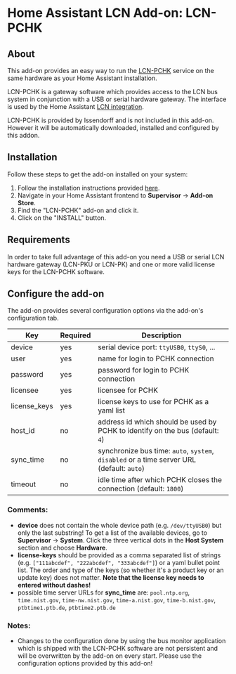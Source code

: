 # Home Assistant LCN Add-on: LCN-PCHK

## About
This add-on provides an easy way to run the [LCN-PCHK](https://www.lcn.eu/en/lcn-tech/products/lcn-pchk/) service on the same hardware as your Home Assistant installation.

LCN-PCHK is a gateway software which provides access to the LCN bus system in conjunction with a USB or serial hardware gateway. The interface is used by the Home Assistant [LCN integration](https://www.home-assistant.io/integrations/lcn/).

LCN-PCHK is provided by Issendorff and is not included in this add-on. However it will be automatically downloaded, installed and configured by this addon.

## Installation

Follow these steps to get the add-on installed on your system:

1. Follow the installation instructions provided [here](https://github.com/alengwenus/hass-addons).
2. Navigate in your Home Assistant frontend to **Supervisor** -> **Add-on Store**.
3. Find the "LCN-PCHK" add-on and click it.
4. Click on the "INSTALL" button.

## Requirements
In order to take full advantage of this add-on you need a USB or serial LCN hardware gateway (LCN-PKU or LCN-PK) and one or more valid license keys for the LCN-PCHK software.

## Configure the add-on

The add-on provides several configuration options via the add-on's configuration tab.

| Key      | Required | Description |
| ---------|----------|-------------|
| device   | yes | serial device port: `ttyUSB0`, `ttyS0`, ... |
| user     | yes | name for login to PCHK connection |
| password | yes | password for login to PCHK connection |
| licensee | yes | licensee for PCHK |
| license_keys | yes | license keys to use for PCHK as a yaml list |
| host_id | no | address id which should be used by PCHK to identify on the bus (default: `4`)|
| sync_time | no | synchronize bus time: `auto`, `system`, `disabled` or a time server URL (default: `auto`) |
| timeout | no | idle time after which PCHK closes the connection (default: `1800`) |

### Comments:
- **device** does not contain the whole device path (e.g. `/dev/ttyUSB0`) but only the last substring! To get a list of the available devices, go to **Supervisor** -> **System**. Click the three vertical dots in the **Host System** section and choose **Hardware**.
- **license-keys** should be provided as a comma separated list of strings (e.g. `["111abcdef", "222abcdef", "333abcdef"]`) or a yaml bullet point list. The order and type of the keys (so whether it's a product key or an update key) does not matter. **Note that the license key needs to entered without dashes!**
- possible time server URLs for **sync_time** are: `pool.ntp.org`, `time.nist.gov`, `time-nw.nist.gov`, `time-a.nist.gov`, `time-b.nist.gov`, `ptbtime1.ptb.de`, `ptbtime2.ptb.de`

### Notes:
- Changes to the configuration done by using the bus monitor application which is shipped with the LCN-PCHK software are not persistent and will be overwritten by the add-on on every start.
Please use the configuration options provided by this add-on!
